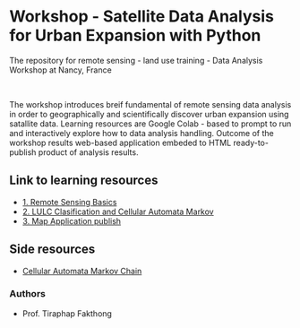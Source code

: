 # Workshop - Satellite Data Analysis for Urban Expansion with Python

The repository for remote sensing - land use training - Data Analysis Workshop at Nancy, France

<br>

The workshop introduces breif fundamental of remote sensing data analysis in order to geographically and scientifically discover urban expansion using satallite data. Learning resources are Google Colab - based to prompt to run and interactively explore how to data analysis handling. Outcome of the workshop results web-based application embeded to HTML ready-to-publish product of analysis results. 

## Link to learning resources

- [1. Remote Sensing Basics](https://colab.research.google.com/github/thanthamky/fr-urban/blob/main/1_remote-sensing-exploration.ipynb)
- [2. LULC Clasification and Cellular Automata Markov](https://colab.research.google.com/github/thanthamky/fr-urban/blob/main/2_urban-expansion-analysis.ipynb)
- [3. Map Application publish](https://colab.research.google.com/github/thanthamky/fr-urban/blob/main/3_publish_map.ipynb)

## Side resources

- [Cellular Automata Markov Chain](https://colab.research.google.com/github/thanthamky/fr-urban/blob/main/simple_ca-markov.ipynb)


### Authors

- Prof. Tiraphap  Fakthong


